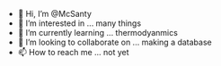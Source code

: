- 👋 Hi, I’m @McSanty
- 👀 I’m interested in ... many things
- 🌱 I’m currently learning ... thermodyanmics
- 💞️ I’m looking to collaborate on ... making a database
- 📫 How to reach me ... not yet

<!---
McSanty/McSanty is a ✨ special ✨ repository because its `README.md` (this file) appears on your GitHub profile.
You can click the Preview link to take a look at your changes.
--->
